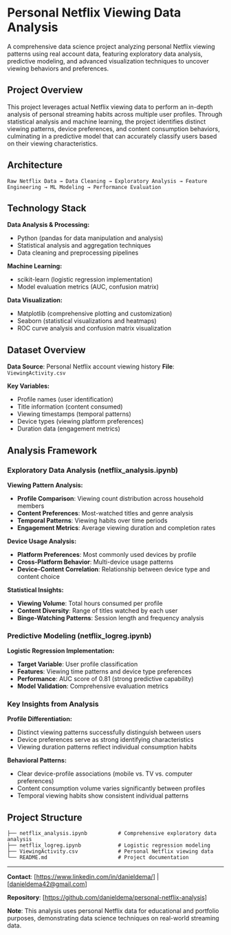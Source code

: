 # Personal Netflix Viewing Data Analysis

A comprehensive data science project analyzing personal Netflix viewing patterns using real account data, featuring exploratory data analysis, predictive modeling, and advanced visualization techniques to uncover viewing behaviors and preferences.

## Project Overview

This project leverages actual Netflix viewing data to perform an in-depth analysis of personal streaming habits across multiple user profiles. Through statistical analysis and machine learning, the project identifies distinct viewing patterns, device preferences, and content consumption behaviors, culminating in a predictive model that can accurately classify users based on their viewing characteristics.

## Architecture

```
Raw Netflix Data → Data Cleaning → Exploratory Analysis → Feature Engineering → ML Modeling → Performance Evaluation
```

## Technology Stack

**Data Analysis & Processing:**
- Python (pandas for data manipulation and analysis)
- Statistical analysis and aggregation techniques
- Data cleaning and preprocessing pipelines

**Machine Learning:**
- scikit-learn (logistic regression implementation)
- Model evaluation metrics (AUC, confusion matrix)

**Data Visualization:**
- Matplotlib (comprehensive plotting and customization)
- Seaborn (statistical visualizations and heatmaps)
- ROC curve analysis and confusion matrix visualization

## Dataset Overview

**Data Source**: Personal Netflix account viewing history
**File**: `ViewingActivity.csv`

**Key Variables:**
- Profile names (user identification)
- Title information (content consumed)
- Viewing timestamps (temporal patterns)
- Device types (viewing platform preferences)
- Duration data (engagement metrics)

## Analysis Framework

### Exploratory Data Analysis (netflix_analysis.ipynb)

**Viewing Pattern Analysis:**
- **Profile Comparison**: Viewing count distribution across household members
- **Content Preferences**: Most-watched titles and genre analysis
- **Temporal Patterns**: Viewing habits over time periods
- **Engagement Metrics**: Average viewing duration and completion rates

**Device Usage Analysis:**
- **Platform Preferences**: Most commonly used devices by profile
- **Cross-Platform Behavior**: Multi-device usage patterns
- **Device-Content Correlation**: Relationship between device type and content choice

**Statistical Insights:**
- **Viewing Volume**: Total hours consumed per profile
- **Content Diversity**: Range of titles watched by each user
- **Binge-Watching Patterns**: Session length and frequency analysis

### Predictive Modeling (netflix_logreg.ipynb)

**Logistic Regression Implementation:**
- **Target Variable**: User profile classification
- **Features**: Viewing time patterns and device type preferences
- **Performance**: AUC score of 0.81 (strong predictive capability)
- **Model Validation**: Comprehensive evaluation metrics

### Key Insights from Analysis

**Profile Differentiation:**
- Distinct viewing patterns successfully distinguish between users
- Device preferences serve as strong identifying characteristics
- Viewing duration patterns reflect individual consumption habits

**Behavioral Patterns:**
- Clear device-profile associations (mobile vs. TV vs. computer preferences)
- Content consumption volume varies significantly between profiles
- Temporal viewing habits show consistent individual patterns

## Project Structure

```
├── netflix_analysis.ipynb          # Comprehensive exploratory data analysis
├── netflix_logreg.ipynb            # Logistic regression modeling
├── ViewingActivity.csv             # Personal Netflix viewing data
└── README.md                       # Project documentation
```

---

**Contact**: [https://www.linkedin.com/in/danieldema/] | [danieldema42@gmail.com]

**Repository**: [https://github.com/danieldema/personal-netflix-analysis]

**Note**: This analysis uses personal Netflix data for educational and portfolio purposes, demonstrating data science techniques on real-world streaming data.
